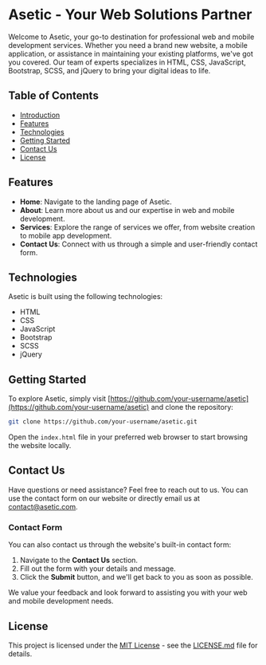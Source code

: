 # Asetic - Your Web Solutions Partner

Welcome to Asetic, your go-to destination for professional web and mobile development services. Whether you need a brand new website, a mobile application, or assistance in maintaining your existing platforms, we've got you covered. Our team of experts specializes in HTML, CSS, JavaScript, Bootstrap, SCSS, and jQuery to bring your digital ideas to life.

## Table of Contents

- [Introduction](#asetic---your-web-solutions-partner)
- [Features](#features)
- [Technologies](#technologies)
- [Getting Started](#getting-started)
- [Contact Us](#contact-us)
- [License](#license)

## Features

- **Home**: Navigate to the landing page of Asetic.
- **About**: Learn more about us and our expertise in web and mobile development.
- **Services**: Explore the range of services we offer, from website creation to mobile app development.
- **Contact Us**: Connect with us through a simple and user-friendly contact form.

## Technologies

Asetic is built using the following technologies:

- HTML
- CSS
- JavaScript
- Bootstrap
- SCSS
- jQuery

## Getting Started

To explore Asetic, simply visit [https://github.com/your-username/asetic](https://github.com/your-username/asetic) and clone the repository:

```bash
git clone https://github.com/your-username/asetic.git
```

Open the `index.html` file in your preferred web browser to start browsing the website locally.

## Contact Us

Have questions or need assistance? Feel free to reach out to us. You can use the contact form on our website or directly email us at [contact@asetic.com](mailto:contact@asetic.com).

### Contact Form

You can also contact us through the website's built-in contact form:

1. Navigate to the **Contact Us** section.
2. Fill out the form with your details and message.
3. Click the **Submit** button, and we'll get back to you as soon as possible.

We value your feedback and look forward to assisting you with your web and mobile development needs.

## License

This project is licensed under the [MIT License](LICENSE.md) - see the [LICENSE.md](LICENSE.md) file for details.
